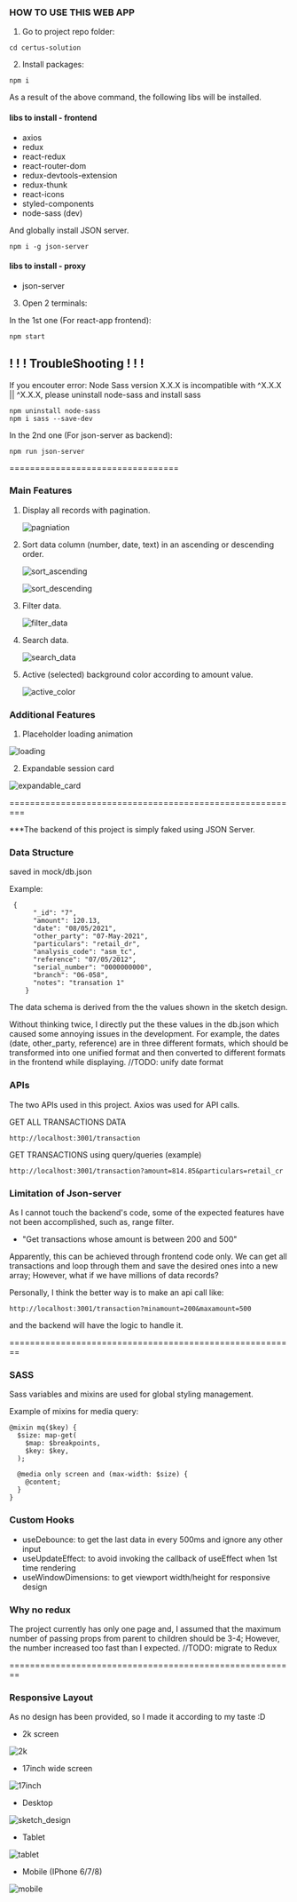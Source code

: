 ### HOW TO USE THIS WEB APP

1. Go to project repo folder:

```
cd certus-solution
```

2. Install packages:

```
npm i
```

As a result of the above command, the following libs will be installed.

#### libs to install - frontend

- axios
- redux
- react-redux
- react-router-dom
- redux-devtools-extension
- redux-thunk
- react-icons
- styled-components
- node-sass (dev)

And globally install JSON server.

```
npm i -g json-server
```

#### libs to install - proxy

- json-server

3. Open 2 terminals:

In the 1st one (For react-app frontend):

```
npm start
```

## ! ! ! TroubleShooting ! ! !

If you encouter error: Node Sass version X.X.X is incompatible with ^X.X.X || ^X.X.X, please
uninstall node-sass and install sass

```
npm uninstall node-sass
npm i sass --save-dev
```

In the 2nd one (For json-server as backend):

```
npm run json-server
```

=================================

### Main Features

1. Display all records with pagination.

   ![pagniation](images/pagination.png?raw=true)

2. Sort data column (number, date, text) in an ascending or descending order.

   ![sort_ascending](images/sort_ascending.png)

   ![sort_descending](images/sort_descending.png)

3. Filter data.

   ![filter_data](images/filter_data.png)

4. Search data.

   ![search_data](images/search_data.png)

5. Active (selected) background color according to amount value.

   ![active_color](images/active_color.png)

### Additional Features

1.  Placeholder loading animation

![loading](images/loading.png)

2.  Expandable session card

![expandable_card](images/expandable_card.png)

=========================================================

\*\*\*The backend of this project is simply faked using JSON Server.

### Data Structure

saved in mock/db.json

Example:

```
 {
      "_id": "7",
      "amount": 120.13,
      "date": "08/05/2021",
      "other_party": "07-May-2021",
      "particulars": "retail_dr",
      "analysis_code": "asm_tc",
      "reference": "07/05/2012",
      "serial_number": "0000000000",
      "branch": "06-058",
      "notes": "transation 1"
    }
```

The data schema is derived from the the values shown in the sketch design.

Without thinking twice, I directly put the these values in the db.json which caused some annoying issues in the development. For example, the dates (date, other_party, reference) are in three different formats, which should be transformed into one unified format and then converted to different formats in the frontend while displaying.
//TODO: unify date format

### APIs

The two APIs used in this project.
Axios was used for API calls.

GET ALL TRANSACTIONS DATA

```
http://localhost:3001/transaction
```

GET TRANSACTIONS using query/queries (example)

```
http://localhost:3001/transaction?amount=814.85&particulars=retail_cr
```

### Limitation of Json-server

As I cannot touch the backend's code, some of the expected features have not been accomplished, such as, range filter.

- "Get transactions whose amount is between 200 and 500"

Apparently, this can be achieved through frontend code only. We can get all transactions and loop through them and save the desired ones into a new array; However, what if we have millions of data records?

Personally, I think the better way is to make an api call like:

```
http://localhost:3001/transaction?minamount=200&maxamount=500
```

and the backend will have the logic to handle it.

========================================================

### SASS

Sass variables and mixins are used for global styling management.

Example of mixins for media query:

```
@mixin mq($key) {
  $size: map-get(
    $map: $breakpoints,
    $key: $key,
  );

  @media only screen and (max-width: $size) {
    @content;
  }
}
```

### Custom Hooks

- useDebounce: to get the last data in every 500ms and ignore any other input
- useUpdateEffect: to avoid invoking the callback of useEffect when 1st time rendering
- useWindowDimensions: to get viewport width/height for responsive design

### Why no redux

The project currently has only one page and, I assumed that the maximum number of passing props from parent to children should be 3-4; However, the number increased too fast than I expected.
//TODO: migrate to Redux

========================================================

### Responsive Layout

As no design has been provided, so I made it according to my taste :D

- 2k screen

![2k](images/2k.png)

- 17inch wide screen

![17inch](images/17inch.png)

- Desktop

![sketch_design](images/Sketch_Design.png)

- Tablet

![tablet](images/tablet.png)

- Mobile (IPhone 6/7/8)

![mobile](images/mobile.png)
